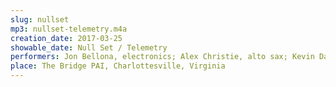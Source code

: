 ```yaml
---
slug: nullset
mp3: nullset-telemetry.m4a
creation_date: 2017-03-25
showable_date: Null Set / Telemetry
performers: Jon Bellona, electronics; Alex Christie, alto sax; Kevin Davis, cello; Christopher Luna-Mega, electric guitar; Ryan Maguire, pedal steel guitar; Maxwell Tfirn, snare drum.
place: The Bridge PAI, Charlottesville, Virginia
---
```

